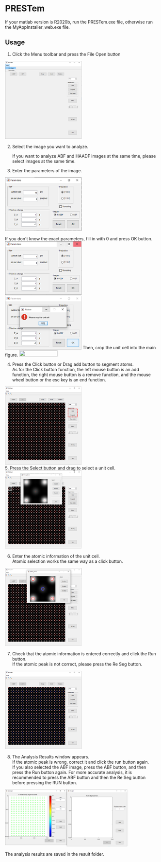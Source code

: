 # PRESTem   

If your matlab version is R2020b, run the PRESTem.exe file, otherwise run the MyAppInstaller_web.exe file.   


## Usage   

1. Click the Menu toolbar and press the File Open button   
<img src= "././imgs/file_open.png" width="50%" height="50%">

   
2. Select the image you want to analyze.   

    If you want to analyze ABF and HAADF images at the same time, please select images at the same time.   
    
        
3. Enter the parameters of the image.
 
<img src= "././imgs/parameter.png" width="50%" height="50%">

   If you don't know the exact parameters, fill in with 0 and press OK button.
<img src= "././imgs/parameter_2.PNG" width="50%" height="50%">
<img src= "././imgs/parameter_3.PNG" width="50%" height="50%">
   Then, crop the unit cell into the main figure.
<img src= "././imgs/unit_cell.PGN" width="50%" height="50%">
  
4. Press the Click button or Drag add button to segment atoms.   
   As for the Click button function, the left mouse button is an add function, the right mouse button is a remove function, and the mouse wheel button or the esc key is an end function.
<img src= "././imgs/segmentation.png" width="50%" height="50%">
</br> 
5. Press the Select button and drag to select a unit cell.
<img src= "././imgs/select.png" width="50%" height="50%">
 
 
6. Enter the atomic information of the unit cell.   
   Atomic selection works the same way as a click button.
<img src= "././imgs/select_2.png" width="50%" height="50%">

7. Check that the atomic information is entered correctly and click the Run button.   
   If the atomic peak is not correct, please press the Re Seg button.
<img src= "././imgs/run.png" width="50%" height="50%">

8. The Analysis Results window appears.   
   If the atomic peak is wrong, correct it and click the run button again.   
   If you also selected the ABF image, press the ABF button, and then press the Run button again.
   For more accurate analysis, it is recommended to press the ABF button and then the Re Seg button before pressing the RUN button.

<img src= "././imgs/run_2.png" width="80%" height="80%">

   The analysis results are saved in the result folder.
   


